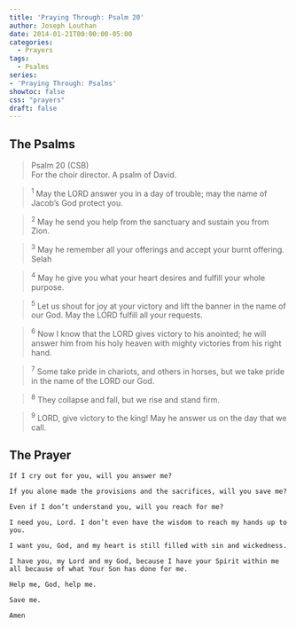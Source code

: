 ```yaml
---
title: 'Praying Through: Psalm 20'
author: Joseph Louthan
date: 2014-01-21T00:00:00-05:00
categories:
  - Prayers
tags:
  - Psalms
series:
- 'Praying Through: Psalms'
showtoc: false
css: "prayers"
draft: false
---
```

## The Psalms

>Psalm 20 (CSB)  
><sup></sup> For the choir director. A psalm of David. 

><sup>1</sup> May the LORD answer you in a day of trouble; may the name of Jacob’s God protect you. 

><sup>2</sup> May he send you help from the sanctuary and sustain you from Zion. 

><sup>3</sup> May he remember all your offerings and accept your burnt offering. Selah 

><sup>4</sup> May he give you what your heart desires and fulfill your whole purpose. 

><sup>5</sup> Let us shout for joy at your victory and lift the banner in the name of our God. May the LORD fulfill all your requests. 

><sup>6</sup> Now I know that the LORD gives victory to his anointed; he will answer him from his holy heaven with mighty victories from his right hand. 

><sup>7</sup> Some take pride in chariots, and others in horses, but we take pride in the name of the LORD our God. 

><sup>8</sup> They collapse and fall, but we rise and stand firm. 

><sup>9</sup> LORD, give victory to the king! May he answer us on the day that we call.

## The Prayer

```text
If I cry out for you, will you answer me?

If you alone made the provisions and the sacrifices, will you save me?

Even if I don’t understand you, will you reach for me?

I need you, Lord. I don’t even have the wisdom to reach my hands up to you.

I want you, God, and my heart is still filled with sin and wickedness.

I have you, my Lord and my God, because I have your Spirit within me all because of what Your Son has done for me.

Help me, God, help me.

Save me.

Amen
```